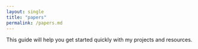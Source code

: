 ```yaml
---
layout: single
title: "papers"
permalink: /papers.md 
---
```


This guide will help you get started quickly with my projects and resources.